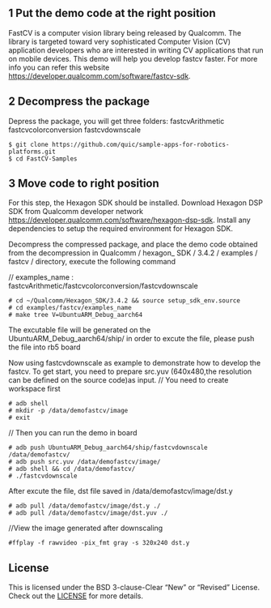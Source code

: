 ## 1  Put the demo code at the right position
FastCV is a computer vision library being released by Qualcomm. The library is targeted toward very sophisticated Computer Vision (CV) application developers who are interested in writing CV applications that run on mobile devices. This demo will help you develop fastcv faster. For more info you can refer this website https://developer.qualcomm.com/software/fastcv-sdk.
## 2 Decompress the package

Depress the package, you will get three folders: fastcvArithmetic fastcvcolorconversion fastcvdownscale
```
$ git clone https://github.com/quic/sample-apps-for-robotics-platforms.git
$ cd FastCV-Samples
```
## 3 Move code to right position
For this step, the Hexagon SDK should be installed. Download Hexagon DSP SDK from Qualcomm developer network https://developer.qualcomm.com/software/hexagon-dsp-sdk. Install any dependencies to setup the required environment for Hexagon SDK.


Decompress the compressed package, and place the demo code obtained from the decompression in Qualcomm / hexagon_ SDK / 3.4.2 / examples / fastcv / directory, execute the following command

// examples_name : fastcvArithmetic/fastcvcolorconversion/fastcvdownscale
```
# cd ~/Qualcomm/Hexagon_SDK/3.4.2 && source setup_sdk_env.source
# cd examples/fastcv/examples_name
# make tree V=UbuntuARM_Debug_aarch64
```

The excutable file will be generated on the UbuntuARM_Debug_aarch64/ship/
in order to excute the file, please push the file into rb5 board

Now using fastcvdownscale as example to demonstrate how to develop the fastcv. To get start, you need to prepare src.yuv (640x480,the resolution can be defined on the source code)as input.
//  You need to create workspace first
```
# adb shell
# mkdir -p /data/demofastcv/image
# exit
```
// Then you can run the demo in board
```
# adb push UbuntuARM_Debug_aarch64/ship/fastcvdownscale /data/demofastcv/
# adb push src.yuv /data/demofastcv/image/
# adb shell && cd /data/demofastcv/
# ./fastcvdownscale
```

After excute the file, dst file saved in /data/demofastcv/image/dst.y

```
# adb pull /data/demofastcv/image/dst.y ./
# adb pull /data/demofastcv/image/dst.yuv ./
```
//View the image generated after downscaling
```
#ffplay -f rawvideo -pix_fmt gray -s 320x240 dst.y         
```

## License
This is licensed under the BSD 3-clause-Clear “New” or “Revised” License. Check out the [LICENSE](LICENSE) for more details.
